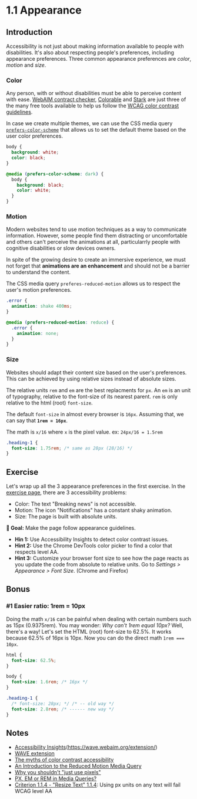 # 1.1 Appearance

## Introduction

Accessibility is not just about making information available to people with disabilities.
It's also about respecting people's preferences, including appearance preferences.
Three common appearance preferences are _color_, _motion_ and _size_.

### Color

Any person, with or without disabilities must be able to perceive content with ease. [WebAIM contract checker](https://webaim.org/resources/contrastchecker/), [Colorable](https://colorable.jxnblk.com/001b66/00ffa2) and [Stark](https://www.getstark.co/) are just three of the many free tools available to help us follow the [WCAG color contrast guidelines](https://webaim.org/articles/contrast/).

In case we create multiple themes, we can use the CSS media query [`prefers-color-scheme`](https://developer.mozilla.org/en-US/docs/Web/CSS/@media/prefers-color-scheme) that allows us to set the default theme based on the user color preferences.

```css
body {
  background: white;
  color: black;
}

@media (prefers-color-scheme: dark) {
  body {
    background: black;
    color: white;
  }
}
```

### Motion

Modern websites tend to use motion techniques as a way to communicate information. However, some people find them distracting or uncomfortable and others can't perceive the animations at all, particularrly people with cognitive disabilities or slow devices owners.

In spite of the growing desire to create an immersive experience, we must not forget that **animations are an enhancement** and should not be a barrier to understand the content.

The CSS media query `preferes-reduced-motion` allows us to respect the user's motion preferences.

```css
.error {
  animation: shake 400ms;
}

@media (prefers-reduced-motion: reduce) {
  .error {
    animation: none;
  }
}
```

### Size

Websites should adapt their content size based on the user's preferences. This can be achieved by using relative sizes instead of absolute sizes.

The relative units `rem` and `em` are the best replacments for `px`. An `em` is an unit of typography, relative to the font-size of its nearest parent. `rem` is only relative to the html (root) `font-size`.

The default `font-size` in almost every browser is `16px`. Assuming that, we can say that **`1rem = 16px`**.

The math is `x/16` where `x` is the pixel value. ex: `24px/16 = 1.5rem`

```css
.heading-1 {
  font-size: 1.75rem; /* same as 28px (28/16) */
}
```

## Exercise

Let's wrap up all the 3 appearance preferences in the first exercise.
In the [exercise page](../exercises/1.1.html), there are 3 accessibility problems:

- Color: The text "Breaking news" is not accessible.
- Motion: The icon "Notifications" has a constant shaky animation.
- Size: The page is built with absolute units.

**🎯 Goal:** Make the page follow appearance guidelines.

- **Hin 1:** Use Accessibility Insights to detect color contrast issues.
- **Hint 2:** Use the Chrome DevTools color picker to find a color that respects level AA.
- **Hint 3:** Customize your browser font size to see how the page reacts as you update the code from absolute to relative units. Go to _Settings > Appearance > Font Size_. (Chrome and Firefox)

## Bonus

### #1 Easier ratio: 1rem = 10px

Doing the math `x/16` can be painful when dealing with certain numbers such as 15px (0.9375rem). You may wonder: _Why can't 1rem equal 10px?_ Well, there's a way! Let's set the HTML (root) font-size to 62.5%. It works because 62.5% of 16px is 10px. Now you can do the direct math `1rem === 10px`.

```css
html {
  font-size: 62.5%;
}

body {
  font-size: 1.6rem; /* 16px */
}

.heading-1 {
  /* font-size: 28px; */ /* -- old way */
  font-size: 2.8rem; /* ------ new way */
}
```

## Notes

- [Accessibility Insights](https://accessibilityinsights.io/)(https://wave.webaim.org/extension/)
- [WAVE extension](https://wave.webaim.org/extension/)
- [The myths of color contrast accessibility](https://uxmovement.com/buttons/the-myths-of-color-contrast-accessibility/)
- [An Introduction to the Reduced Motion Media Query](https://css-tricks.com/introduction-reduced-motion-media-query/)
- [Why you shouldn't "just use pixels"](https://engageinteractive.co.uk/blog/em-vs-rem-vs-px)
- [PX, EM or REM in Media Queries?](https://zellwk.com/blog/media-query-units/)
- [Criterion 1.1.4 - "Resize Text" 1.1.4](https://www.w3.org/TR/2016/NOTE-UNDERSTANDING-WCAG20-20161007/visual-audio-contrast-scale.html): Using px units on any text will fail WCAG level AA
